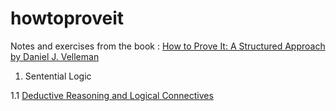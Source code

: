 # howtoproveit

Notes and exercises from the book : [How to Prove It: A Structured Approach by Daniel J. Velleman ](https://www.amazon.com.au/Daniel-Amherst-College-Massachusetts-Velleman/dp/0521675995/ref=asc_df_0521675995/?tag=googleshopdsk-22&linkCode=df0&hvadid=341774332261&hvpos=1o1&hvnetw=g&hvrand=1484831993599493861&hvpone=&hvptwo=&hvqmt=&hvdev=c&hvdvcmdl=&hvlocint=&hvlocphy=9071766&hvtargid=pla-449384309962&psc=1)

1. Sentential Logic

1.1 [Deductive Reasoning and Logical Connectives](https://johanjordaan.github.io/howtoproveit/chapter1/Section1.1.nb.html)
